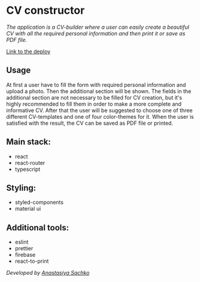 # CV constructor

_The application is a CV-builder where a user can easily create a beautiful CV with all the required personal information and then print it or save as PDF file._

[Link to the deploy](https://saachko.github.io/cv-constructor/ "CV-constructor")

## Usage

At first a user have to fill the form with required personal information and upload a photo. Then the additional section will be shown. The fields in the additional section are not necessary to be filled for CV creation, but it's highly recommended to fill them in order to make a more complete and informative CV. After that the user will be suggested to choose one of three different CV-templates and one of four color-themes for it. When the user is satisfied with the result, the CV can be saved as PDF file or printed.

## Main stack:

- react
- react-router
- typescript

## Styling:

- styled-components
- material ui

## Additional tools:

- eslint
- prettier
- firebase
- react-to-print

_Developed by [Anastasiya Sachko](https://github.com/saachko)_
